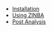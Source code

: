   * [Installation](Installation.md)
  * [Using ZINBA](UsingZINBA.md)
  * [Post Analysis](PostAnalysis.md)